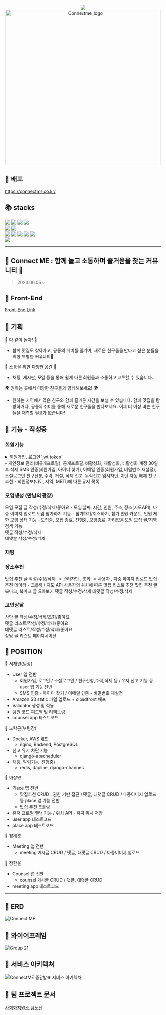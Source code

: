 <div align="center">
<img src="https://capsule-render.vercel.app/api?type=waving&color=8FB4E1&height=200&section=header&text=%20Connect%20Me&fontSize=80&fontColor=ffffff"/>
<img width="500" alt="Connectme_logo" src="https://github.com/ChaeYami/ConnectMe_BE/assets/120750451/c0c57819-39dd-42b9-8b11-45243e32a269">
</div>


📱 배포
------
https://connectme.co.kr/

📚 stacks 
------

<img src="https://img.shields.io/badge/python 3.10.6 -3776AB?style=for-the-badge&logo=python&logoColor=white">  <img src="https://img.shields.io/badge/django 4.2.2-092E20?style=for-the-badge&logo=django&logoColor=white">  <img src="https://img.shields.io/badge/djangorestframework 3.14.0-092E20?style=for-the-badge&logo=django&logoColor=white">  <img src="https://img.shields.io/badge/selenium -43B02A?style=for-the-badge&logo=selenium&logoColor=white"> 
 <br> <img src="https://img.shields.io/badge/html5-E34F26?style=for-the-badge&logo=html5&logoColor=white">  <img src="https://img.shields.io/badge/javascript-F7DF1E?style=for-the-badge&logo=javascript&logoColor=black">
<br>  <img src="https://img.shields.io/badge/mysql-4479A1?style=for-the-badge&logo=mysql&logoColor=white">  <img src="https://img.shields.io/badge/amazonec2-FF9900?style=for-the-badge&logo=amazonec2&logoColor=white"> <img src="https://img.shields.io/badge/gunicorn-499848?style=for-the-badge&logo=gunicorn&logoColor=white"> <img src="https://img.shields.io/badge/nginx 1.18.0-009639?style=for-the-badge&logo=nginx&logoColor=white"> <img src="https://img.shields.io/badge/docker 20.10.21 -2496ED?style=for-the-badge&logo=docker&logoColor=white">
<br><img src="https://img.shields.io/badge/amazons3 -569A31?style=for-the-badge&logo=amazons3&logoColor=white">


***

🐳 Connect ME : 함께 놀고 소통하며 즐거움을 찾는 커뮤니티 🎉
------
> 2023.06.05 ~
  

🐋 Front-End 
------
[Front-End Link](https://github.com/ChaeYami/ConnectMe_FE)

🐬 기획
------
🎉 다 같이 놀자! 🎉
- 함께 맛집도 찾아가고, 공통의 취미를 즐기며, 새로운 친구들을 만나고 싶은 분들을 위한 특별한 커뮤니티💫   

🌟 소통을 위한 다양한 공간 🌟  
- 채팅, 게시판, 모임 등을 통해 쉽게 다른 회원들과 소통하고 교류할 수 있습니다. 

🌍 원하는 곳에서 다양한 친구들과 함께해보세요! 🌍
- 원하는 지역에서 많은 친구와 함께 즐거운 시간을 보낼 수 있습니다. 함께 맛집을 탐방하거나, 공통의 취미를 통해 새로운 친구들을 만나보세요. 이제 더 이상 바쁜 친구들을 재촉할 필요가 없습니다!

🐬 기능 - 작성중
------
### 회원기능
<details>
<summary>회원가입, 로그인 `jwt token` </summary>
<div markdown="1">
- 회원가입시 SMS(전화번호)인증, 이메일 인증  
- 소셜로그인  
</div>
</details>
- 개인정보 관리(비공개프로필), 공개프로필, 비활성화, 재활성화, 비활성화 계정 30일후 삭제  
SMS 인증(회원가입, 아이디 찾기), 이메일 인증(회원가입, 비밀번호 재설정), 소셜로그인  
친구신청, 수락, 거절, 삭제   
신고, 누적신고 임시차단, 차단 자동 해제  
친구 추천 - 회원정보(나이, 지역, MBTI)에 따른 유저 목록


### 모임생성 (만남의 광장)
모임 모집 글 작성/수정/삭제/좋아요  - 모임 날짜, 시간, 인원, 주소, 장소(지도API), 다중 이미지 업로드
모임 참가하기 기능 - 참가하기/취소하기, 참가 인원 카운트, 인원 제한
모임 상태 기능 -  모집중, 모집 종료, 진행중, 모임종료, 자리없음
모임 모집 글/지역 검색 기능   
댓글 작성/수정/삭제   
대댓글 작성/수정/삭제  



### 채팅



### 장소추천
맛집 추천 글 작성/수정/삭제 -> 관리자만 , 조회 -> 사용자 , 다중 이미지 업로드
맛집 추천 데이터 - 크롤링 / 지도 API
사용자의 위치에 따른 맛집 리스트 추천
맛집 추천 글 북마크, 북마크 글 모아보기
댓글 작성/수정/삭제
대댓글 작성/수정/삭제


### 고민상담
상담 글 작성/수정/삭제/조회/좋아요  
댓글 리스트/작성/수정/삭제/좋아요  
대댓글 리스트/작성/수정/삭제/좋아요  
상담 글 리스트 페이지네이션


🐬 POSITION
------
🤍 서채연(팀장)  
- User 앱 전반
    - 회원가입, 로그인 / 소셜로그인 / 친구신청,수락,삭제 등 / 유저 신고 기능 등 user 앱 기능 전반
    - SMS 인증 - 아이디 찾기 / 이메일 인증 - 비밀번호 재설정
- Amazon S3 static 파일 업로드 + cloudfront 배포
- Validator 생성 및 적용
- 팀원 코드 피드백 및 리팩토링
- counsel app 테스트코드
  
🤍 노탁근(부팀장)  
- Docker, AWS 배포
    - nginx, Backend, PostgreSQL
- 신고 유저 차단 기능
    - django-apscheduler
- 채팅, 알림기능 (진행중)
    - redis, daphne, django-channels

🤍 이상민  
- Place 앱 전반
    - 맛집추천 CRUD : 권한 기반 접근 / 댓글, 대댓글 CRUD / 다중이미지 업로드 등 place 앱 기능 전반
    - 맛집 추천 크롤링
- 유저 프로필 앨범 기능 / 위치 API - 유저 위치 저장
- user app 테스트코드
- place app 테스트코드

🤍 정재준  
- Meeting 앱 전반
    - meeting 게시글 CRUD / 댓글, 대댓글 CRUD / 다중이미지 업로드 

🤍 장한울
- Counsel 앱 전반
    - counsel 게시글 CRUD / 댓글, 대댓글 CRUD
- meeting app 테스트코드

***
🐬 ERD
------
![Connect ME](https://github.com/ChaeYami/ConnectMe_BE/assets/120750451/b20a578d-cc72-43c7-ba50-98eb0fd5a90c)



🐬 와이어프레임
------
![Group 21](https://github.com/ChaeYami/ConnectMe_BE/assets/120750451/fca58593-6d58-4302-9dae-a87af4e43e11)


🐬 서비스 아키텍쳐
------
![ConnectME 중간발표 서비스 아키텍쳐](https://github.com/PunciaTail/drf_homework/assets/120395814/a506d3db-88c8-4e2d-87fa-747d18a1e74e)



🐬 팀 프로젝트 문서 
------
[사회화지원소 팀노션](https://rhetorical-cilantro-7e4.notion.site/538c12449cf94e28b0c20a9f4ac0a3fc?v=96c787ffabfa458586546ec93833852b&pvs=4)
